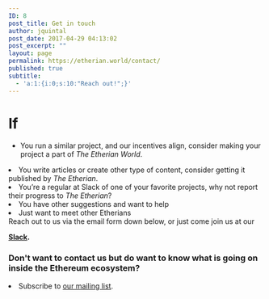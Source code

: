 ```yaml
---
ID: 8
post_title: Get in touch
author: jquintal
post_date: 2017-04-29 04:13:02
post_excerpt: ""
layout: page
permalink: https://etherian.world/contact/
published: true
subtitle:
  - 'a:1:{i:0;s:10:"Reach out!";}'
---
```

<h1 id="093b" class="graf graf--p graf-after--h3">
  <strong>If</strong>
</h1>

*   You run a similar project, and our incentives align, consider making your project a part of <em class="markup--em markup--p-em">The Etherian World</em>.
<li id="c73f" class="graf graf--p graf-after--p">
  You write articles or create other type of content, consider getting it published by <em class="markup--em markup--p-em">The Etherian</em>.
</li>
<li id="0b93" class="graf graf--p graf-after--p">
  You’re a regular at Slack of one of your favorite projects, why not report their progress to <em class="markup--em markup--p-em">The Etherian</em>?
</li>
<li class="graf graf--p graf-after--p">
  You have other suggestions and want to help
</li>
<li class="graf graf--p graf-after--p">
  Just want to meet other Etherians
</li> Reach out to us via the email form down below, or just come join us at our 

**[Slack][1].**   
### Don't want to contact us but do want to know what is going on inside the Ethereum ecosystem?

<li class="graf graf--p graf-after--p">
  Subscribe to <a class="markup--anchor markup--p-anchor" href="http://eepurl.com/cN2B4v" target="_blank" rel="nofollow noopener noreferrer" data-href="http://eepurl.com/cN2B4v">our mailing list</a>.
</li>

 [1]: https://the-etherian.herokuapp.com/